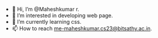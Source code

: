 - 👋 Hi, I’m @Maheshkumar r.
- 👀 I’m interested in developing web page.
- 🌱 I’m currently learning css.
- 📫 How to reach me-maheshkumar.cs23@bitsathy.ac.in.

<!---
Maheshmkr/Maheshmkr is a ✨ special ✨ repository because its `README.md` (this file) appears on your GitHub profile.
You can click the Preview link to take a look at your changes.
--->
